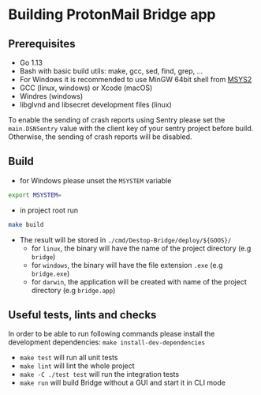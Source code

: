 # Building ProtonMail Bridge app

## Prerequisites
* Go 1.13
* Bash with basic build utils: make, gcc, sed, find, grep, ...
* For Windows it is recommended to use MinGW 64bit shell from [MSYS2](https://www.msys2.org/)
* GCC (linux, windows) or Xcode (macOS)
* Windres (windows)
* libglvnd and libsecret development files (linux)

To enable the sending of crash reports using Sentry please set the
`main.DSNSentry` value with the client key of your sentry project before build.
Otherwise, the sending of crash reports will be disabled.

## Build
* for Windows please unset the `MSYSTEM` variable

```bash
export MSYSTEM=
```

* in project root run

```bash
make build
```

* The result will be stored in `./cmd/Destop-Bridge/deploy/${GOOS}/`
    * for `linux`, the binary will have the name of the project directory (e.g `bridge`)
    * for `windows`, the binary will have the file extension `.exe` (e.g `bridge.exe`)
    * for `darwin`, the application will be created with name of the project directory (e.g `bridge.app`)

## Useful tests, lints and checks
In order to be able to run following commands please install the development dependencies: 
`make install-dev-dependencies`

* `make test` will run all unit tests
* `make lint` will lint the whole project
* `make -C ./test test` will run the integration tests
* `make run` will build Bridge without a GUI and start it in CLI mode
